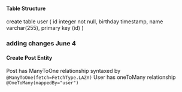 #### Table Structure

create table user (
	id integer not null, 
	birthday timestamp, 
	name varchar(255), 
	primary key (id)
)

### adding changes June 4 

#### Create Post Entity 
Post has ManyToOne relationship syntaxed by  `@ManyToOne(fetch=FetchType.LAZY)`
User has oneToMany relationship `@OneToMany(mappedBy="user")`

